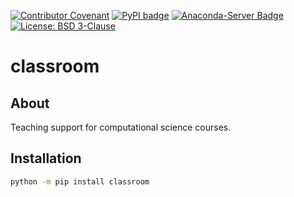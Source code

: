 [![Contributor Covenant](https://img.shields.io/badge/Contributor%20Covenant-2.1-4baaaa.svg)](CODE_OF_CONDUCT.md)
[![PyPI badge](http://img.shields.io/pypi/v/classroom.svg)](https://pypi.python.org/pypi/classroom)
[![Anaconda-Server Badge](https://anaconda.org/physicscore/classroom/badges/version.svg)](https://anaconda.org/physicscore/classroom)
[![License: BSD 3-Clause](https://img.shields.io/badge/License-BSD%203--Clause-blue.svg)](LICENSE)

# classroom

## About

Teaching support for computational science courses.

## Installation

```sh
python -m pip install classroom
```
